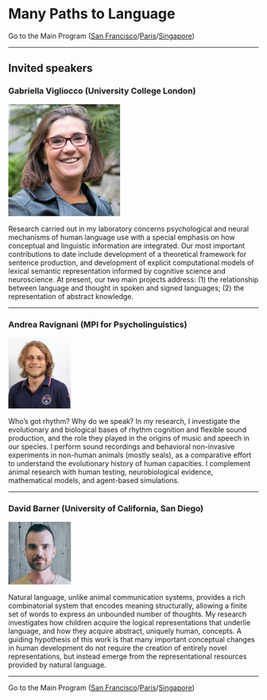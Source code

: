 # Many Paths to Language

Go to the Main Program ([San Francisco](../MPaL_handbook_SF.md)/[Paris](MPaL_handbook_Paris.md)/[Singapore](MPaL_handbook_Singapore.md))

---

## Invited speakers

### Gabriella Vigliocco (University College London)

<img src="./vigliocco.png">

Research carried out in my laboratory concerns psychological and neural mechanisms of human language use with a special emphasis on how conceptual and linguistic information are integrated. Our most important contributions to date include development of a theoretical framework for sentence production, and development of explicit computational models of lexical semantic representation informed by cognitive science and neuroscience. At present, our two main projects address: (1) the relationship between language and thought in spoken and signed languages; (2) the representation of abstract knowledge.

---

### Andrea Ravignani (MPI for Psycholinguistics)

<img src="./ravignani1.png" width="25%">

Who’s got rhythm? Why do we speak? In my research, I investigate the evolutionary and biological bases of rhythm cognition and flexible sound production, and the role they played in the origins of music and speech in our species. I perform sound recordings and behavioral non-invasive experiments in non-human animals (mostly seals), as a comparative effort to understand the evolutionary history of human capacities. I complement animal research with human testing, neurobiological evidence, mathematical models, and agent-based simulations.

---

### David Barner (University of California, San Diego)

<img src="./barner.png" width="25%">

Natural language, unlike animal communication systems, provides a rich combinatorial system that encodes meaning structurally, allowing a finite set of words to express an unbounded number of thoughts. My research investigates how children acquire the logical representations that underlie language, and how they acquire abstract, uniquely human, concepts. A guiding hypothesis of this work is that many important conceptual changes in human development do not require the creation of entirely novel representations, but instead emerge from the representational resources provided by natural language.

---

Go to the Main Program ([San Francisco](../MPaL_handbook_SF.md)/[Paris](MPaL_handbook_Paris.md)/[Singapore](MPaL_handbook_Singapore.md))
